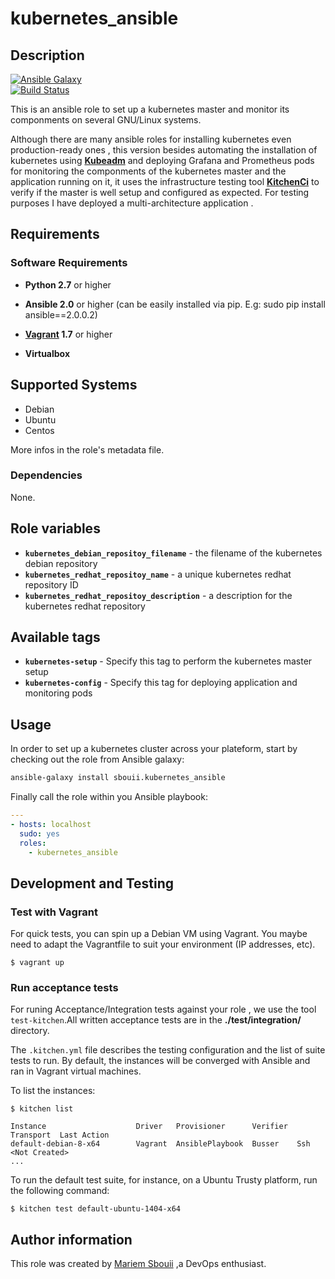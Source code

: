 # kubernetes_ansible

## Description

[![Ansible Galaxy](https://img.shields.io/badge/galaxy-sbouii.kubernetes_ansible-blue.svg)](https://galaxy.ansible.com/sbouii/kubernetes_ansible/)  
[![Build Status](https://travis-ci.org/sbouii/kubernetes_ansible.svg?branch=master)](https://travis-ci.org/sbouii/kubernetes_ansible)

This is an ansible role to set up a kubernetes master and monitor its componments on several GNU/Linux systems.

Although there are many ansible roles for installing kubernetes even production-ready ones , this version besides automating the installation of kubernetes using  **[Kubeadm](https://kubernetes.io/docs/setup/independent/create-cluster-kubeadm/)** and deploying Grafana and Prometheus pods for monitoring the componments of the kubernetes master and the application running on it,
it uses the infrastructure testing tool **[KitchenCi](http://kitchen.ci/)** to verify if the master is well setup and configured as expected.
For testing purposes I have deployed a multi-architecture application .

## Requirements

### Software Requirements

- **Python 2.7** or higher

- **Ansible 2.0** or higher (can be easily installed via pip. E.g: sudo pip install ansible==2.0.0.2)

- **[Vagrant](https://www.vagrantup.com/) 1.7** or higher 

- **Virtualbox**


## Supported Systems

- Debian
- Ubuntu
- Centos

More infos in the role's metadata file.

### Dependencies

None.

## Role variables

- **`kubernetes_debian_repositoy_filename`** - the filename of the kubernetes debian repository 
- **`kubernetes_redhat_repositoy_name`** - a unique kubernetes redhat repository ID
- **`kubernetes_redhat_repositoy_description`** - a description for the kubernetes redhat repository

## Available tags

- **`kubernetes-setup`** - Specify this tag to perform the kubernetes master setup
- **`kubernetes-config`** - Specify this tag for deploying application and monitoring pods 

## Usage

In order to set up a kubernetes cluster across your plateform, start by checking out the role from Ansible galaxy:
```bash
ansible-galaxy install sbouii.kubernetes_ansible
```

Finally call the role within you Ansible playbook:
```yaml
---
- hosts: localhost
  sudo: yes
  roles:
    - kubernetes_ansible
```

## Development and Testing
### Test with Vagrant
For quick tests, you can spin up a Debian VM using Vagrant. You maybe need to adapt the Vagrantfile to suit your environment (IP addresses, etc).

    $ vagrant up
  
### Run acceptance tests

For runing Acceptance/Integration tests against your role , we use the tool `test-kitchen`.All written acceptance tests are in the **./test/integration/** directory.

The `.kitchen.yml` file describes the testing configuration and the list of suite tests to run. By default, the instances will be converged with Ansible and ran in Vagrant virtual machines.

To list the instances:

    $ kitchen list

    Instance                    Driver   Provisioner      Verifier  Transport  Last Action
    default-debian-8-x64        Vagrant  AnsiblePlaybook  Busser    Ssh        <Not Created>
    ...

To run the default test suite, for instance, on a Ubuntu Trusty platform, run the following command:

    $ kitchen test default-ubuntu-1404-x64

## Author information

This role was created by [Mariem Sbouii](https://www.linkedin.com/in/mariem-sboui-76906711b) ,a DevOps enthusiast.
